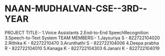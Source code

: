 # NAAN-MUDHALVAN-CSE--3RD--YEAR
PROJECT TITLE:- 
1.Voice Assistants 
2.End-to-End SpeechRecognition 
3.Speech-to-Text System
TEAM MEMBERS:- 
1.Jaysuriya S - 822722104020 
2.Rithika K - 82272210470
3.Arunthathi S - 822722104006
4.Deepa prabha R - 822722104010
5.Kanaga K - 822722104303
6.Janani K - 822722104019
